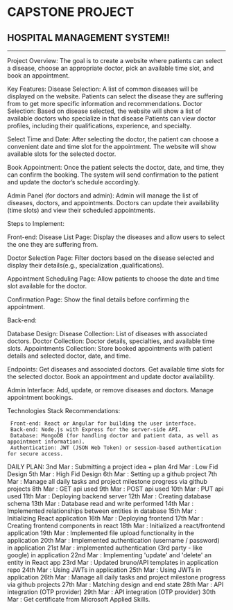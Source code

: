 # CAPSTONE PROJECT
## HOSPITAL MANAGEMENT SYSTEM!!
___
Project Overview:
      The goal is to create a website where patients can select a disease, choose an appropriate doctor, pick an available time slot, and book an appointment.

Key Features:
   Disease Selection:
          A list of common diseases will be displayed on the website.
          Patients can select the disease they are suffering from to get more specific information and recommendations.
    Doctor Selection:
          Based on disease selected, the website will show a list of available doctors who        specialize in that disease
    Patients can view doctor profiles, including their qualifications, experience, and specialty.
  
  Select Time and Date:
    After selecting the doctor, the patient can choose a convenient date and time slot for the appointment.
    The website will show available slots for the selected doctor.
  
  Book Appointment:
    Once the patient selects the doctor, date, and time, they can confirm the booking.
    The system will send confirmation to the patient and update the doctor’s schedule accordingly.
  
  Admin Panel (for doctors and admin):
    Admin will manage the list of diseases, doctors, and appointments.
    Doctors can update their availability (time slots) and view their scheduled appointments.

Steps to Implement:

Front-end:
 Disease List Page:
     Display the diseases and allow users to select the one they are suffering from.
 
 Doctor Selection Page:
     Filter doctors based on the disease selected and display their details(e.g., specialization ,qualifications).
 
 Appointment Scheduling Page:
     Allow patients to choose the date and time slot available for the doctor.
 
 Confirmation Page:
     Show the final details before confirming the appointment.
 
Back-end:
 
 Database Design:
     Disease Collection: List of diseases with associated doctors.
     Doctor Collection: Doctor details, specialties, and available time slots.
     Appointments Collection: Store booked appointments with patient details and selected doctor, date, and time.

 Endpoints:
     Get diseases and associated doctors.
     Get available time slots for the selected doctor.
     Book an appointment and update doctor availability.
 
 Admin Interface:
     Add, update, or remove diseases and doctors.
     Manage appointment bookings.

Technologies Stack Recommendations:
 
     Front-end: React or Angular for building the user interface.
     Back-end: Node.js with Express for the server-side API.
     Database: MongoDB (for handling doctor and patient data, as well as appointment information).
     Authentication: JWT (JSON Web Token) or session-based authentication for secure access.

DAILY PLAN:
3nd Mar : Submitting a project idea + plan
4rd Mar : Low Fid Design
5th Mar : High Fid Design
6th Mar : Setting up a github project
7th Mar : Manage all daily tasks and project milestone progress via github projects
8th Mar : GET api used
9th Mar : POST api used
10th Mar : PUT api used
11th Mar : Deploying backend server
12th Mar : Creating database schema
13th Mar : Database read and write performed
14th Mar : Implemented relationships between entities in database
15th Mar : Initializing React application
16th Mar : Deploying frontend
17th Mar : Creating frontend components in react
18th Mar : Initialized a react/frontend application
19th Mar : Implemented file upload functionality in the application
20th Mar : Implemented authentication (username / password) in application
21st Mar : implemented authentication (3rd party - like google) in application
22nd Mar : Implementing 'update' and 'delete' an entity in React app
23rd Mar : Updated bruno/API templates in application repo
24th Mar : Using JWTs in application
25th Mar : Using JWTs in application
26th Mar : Manage all daily tasks and project milestone progress via github projects
27th Mar : Matching design and end state 
28th Mar : API integration (OTP provider)
29th Mar : API integration (OTP provider)
30th Mar : Get certificate from Microsoft Applied Skills.
